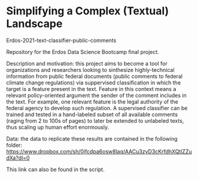 # Simplifying a Complex (Textual) Landscape 

Erdos-2021-text-classifier-public-comments

Repository for the Erdos Data Science Bootcamp final project.

Description and motivation: this project aims to become a tool for organizations and researchers looking to sinthesize highly-technical information from public federal documents (public comments to federal climate change regulations) via suppervised classification in which the target is a feature present in the text. Feature in this context means a relevant policy-oriented argument the sender of the comment includes in the text. For example, one relevant feature is the legal authority of the federal agency to develop such regulation. A supervised classifier can be trained and tested in a hand-labeled subset of all available comments (raging from 2 to 100s of pages) to later be extended to unlabeled texts, thus scaling up human effort enormously.

Data: the data to replicate these results are contained in the following folder: https://www.dropbox.com/sh/0jfcdpa6osw8laq/AACu3zyD3cKrfdhXQtlZZudXa?dl=0

This link can also be found in the script.
